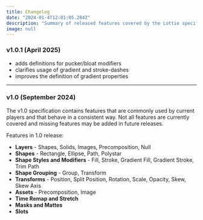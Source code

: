 ```yaml
---
title: Changelog
date: "2024-01-4T12:01:05.284Z"
description: "Summary of released features covered by the Lottie specification."
image: null
---
```


### v1.0.1 (April 2025)

- adds definitions for pucker/bloat modifiers
- clarifies usage of gradient and stroke-dashes
- improves the definition of gradient properties

<hr>

### v1.0 (September 2024)

The v1.0 specification contains features that are commonly used by current players and that behave in a consistent way. Not all features are currently covered and missing features may be added in future releases.

Features in 1.0 release:

- **Layers** - Shapes, Solids, Images, Precomposition, Null
- **Shapes** - Rectangle, Ellipse, Path, Polystar
- **Shape Styles and Modifiers** - Fill, Stroke, Gradient Fill, Gradient Stroke, Trim Path
- **Shape Grouping** - Group, Transform
- **Transforms** - Position, Split Position, Rotation, Scale, Opacity, Skew, Skew Axis
- **Assets** - Precomposition, Image
- **Time Remap and Stretch**
- **Masks and Mattes**
- **Slots**
